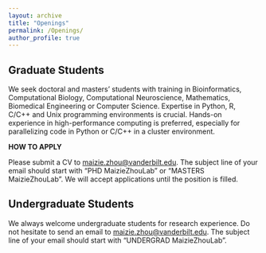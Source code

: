 ```yaml
---
layout: archive
title: "Openings"
permalink: /Openings/
author_profile: true
---
```



## Graduate Students

We seek doctoral and masters’ students with training in Bioinformatics, Computational Biology, Computational Neuroscience, Mathematics, Biomedical Engineering or Computer Science. Expertise in Python, R, C/C++ and Unix programming environments is crucial. Hands-on experience in high-performance computing is preferred, especially for parallelizing code in Python or C/C++  in a cluster environment.

**HOW TO APPLY**

Please submit a CV to maizie.zhou@vanderbilt.edu. The subject line of your email should start with “PHD MaizieZhouLab” or “MASTERS MaizieZhouLab”. We will accept applications until the position is filled.



## Undergraduate Students

We always welcome undergraduate students for research experience. Do not hesitate to send an email to maizie.zhou@vanderbilt.edu. The subject line of your email should start with “UNDERGRAD MaizieZhouLab”.